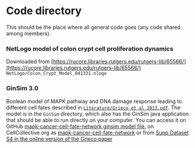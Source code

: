 # Code directory
This should be the place where all general code goes (any code shared among members).

### NetLogo model of colon crypt cell proliferation dynamics
Downloaded from [https://rucore.libraries.rutgers.edu/rutgers-lib/65566/](https://rucore.libraries.rutgers.edu/rutgers-lib/65566/)  
`NetLogo/Colon_Crypt_Model_041321.nlogo`

### GinSim 3.0
Boolean model of MAPK pathway and DNA damage response leading to different cell fates described in [`Literature/Grieco et al 2013.pdf`](https://github.com/VU-CSP/CANB8347/blob/main/Literature/Grieco%20et%20al%202013.pdf). The model is in the `GinSim` directory, which also has the GinSim java application that should be able to run directly on your computer. You can access it on GitHub [mapk-cancer-cell-fate-network ginsim model file](https://github.com/VU-CSP/CANB8347/blob/main/code/GinSim/pcbi.1003286.s004/MAPK_large_19june2013.zginml), on CellCollective.org as [mapk-cancer-cell-fate-network](https://research.cellcollective.org/?dashboard=true#module/7984:1/mapk-cancer-cell-fate-network/1) or from [Supp Dataset S4 in the online version of the Grieco paper](https://journals.plos.org/ploscompbiol/article/file?type=supplementary&id=10.1371/journal.pcbi.1003286.s004)  

